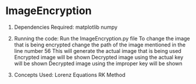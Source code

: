 # ImageEncryption

1. Dependencies Required:
      matplotlib
      numpy

2. Running the code:
      Run the ImageEncryption.py file
      To change the image that is being encrypted change the path of the image mentioned in the line number 56
      This will generate the actual image that is being used
      Encrypted image will be shown
      Decrypted image using the actual key will be shown
      Decrypted image using the improper key will be shown
      
 3. Concepts Used:
      Lorenz Equations
      RK Method
